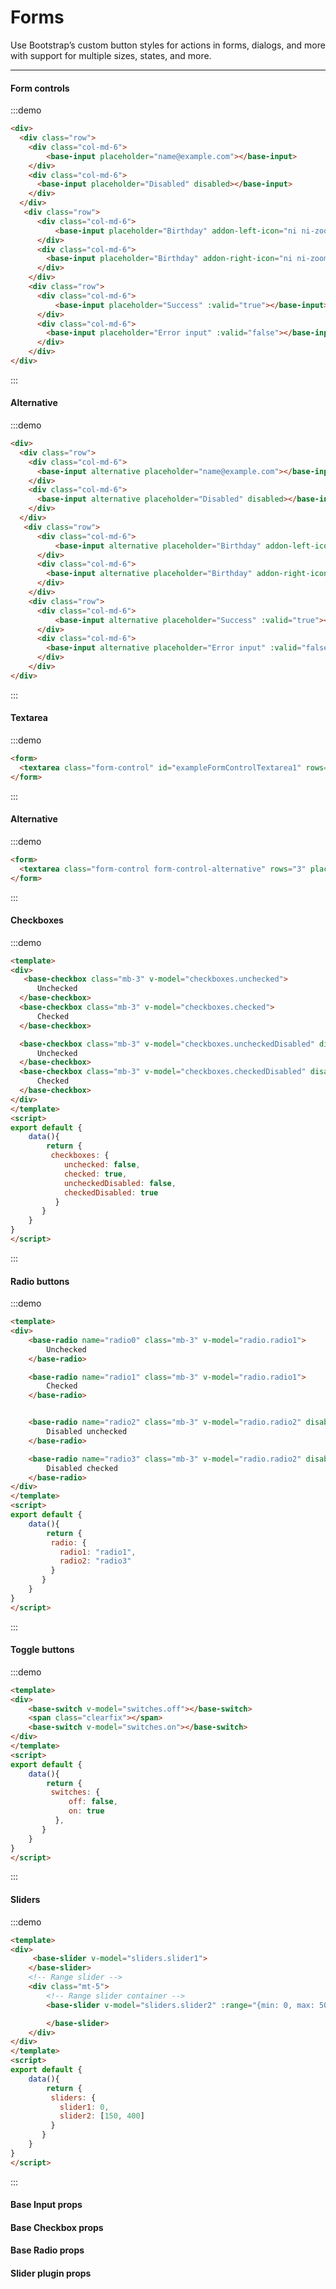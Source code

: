 # Forms

Use Bootstrap’s custom button styles for actions in forms, dialogs, and more with support for multiple sizes, states, and more.

<hr>


#### Form controls

:::demo
```html
<div>
  <div class="row">
    <div class="col-md-6">
        <base-input placeholder="name@example.com"></base-input>
    </div>
    <div class="col-md-6">
      <base-input placeholder="Disabled" disabled></base-input>
    </div>
  </div>
   <div class="row">
      <div class="col-md-6">
          <base-input placeholder="Birthday" addon-left-icon="ni ni-zoom-split-in"></base-input>
      </div>
      <div class="col-md-6">
        <base-input placeholder="Birthday" addon-right-icon="ni ni-zoom-split-in"></base-input>
      </div>
    </div>
    <div class="row">
      <div class="col-md-6">
          <base-input placeholder="Success" :valid="true"></base-input>
      </div>
      <div class="col-md-6">
        <base-input placeholder="Error input" :valid="false"></base-input>
      </div>
    </div>
</div>
```
:::

#### Alternative

:::demo
```html
<div>
  <div class="row">
    <div class="col-md-6">
      <base-input alternative placeholder="name@example.com"></base-input>
    </div>
    <div class="col-md-6">
      <base-input alternative placeholder="Disabled" disabled></base-input>
    </div>
  </div>
   <div class="row">
      <div class="col-md-6">
          <base-input alternative placeholder="Birthday" addon-left-icon="ni ni-zoom-split-in"></base-input>
      </div>
      <div class="col-md-6">
        <base-input alternative placeholder="Birthday" addon-right-icon="ni ni-zoom-split-in"></base-input>
      </div>
    </div>
    <div class="row">
      <div class="col-md-6">
          <base-input alternative placeholder="Success" :valid="true"></base-input>
      </div>
      <div class="col-md-6">
        <base-input alternative placeholder="Error input" :valid="false"></base-input>
      </div>
    </div>
</div>
```
:::


#### Textarea

:::demo
```html
<form>
  <textarea class="form-control" id="exampleFormControlTextarea1" rows="3" placeholder="Write a large text here ..."></textarea>
</form>
```
:::


#### Alternative

:::demo
```html
<form>
  <textarea class="form-control form-control-alternative" rows="3" placeholder="Write a large text here ..."></textarea>
</form>
```
:::


#### Checkboxes

:::demo
```html
<template>
<div>
   <base-checkbox class="mb-3" v-model="checkboxes.unchecked">
      Unchecked
  </base-checkbox>
  <base-checkbox class="mb-3" v-model="checkboxes.checked">
      Checked
  </base-checkbox>

  <base-checkbox class="mb-3" v-model="checkboxes.uncheckedDisabled" disabled>
      Unchecked
  </base-checkbox>
  <base-checkbox class="mb-3" v-model="checkboxes.checkedDisabled" disabled>
      Checked
  </base-checkbox>
</div>
</template>
<script>
export default {
    data(){
        return {
         checkboxes: {
            unchecked: false,
            checked: true,
            uncheckedDisabled: false,
            checkedDisabled: true
          }
       }
    }
}
</script>
```
:::

#### Radio buttons

:::demo
```html
<template>
<div>
    <base-radio name="radio0" class="mb-3" v-model="radio.radio1">
        Unchecked
    </base-radio>

    <base-radio name="radio1" class="mb-3" v-model="radio.radio1">
        Checked
    </base-radio>


    <base-radio name="radio2" class="mb-3" v-model="radio.radio2" disabled>
        Disabled unchecked
    </base-radio>

    <base-radio name="radio3" class="mb-3" v-model="radio.radio2" disabled>
        Disabled checked
    </base-radio>
</div>
</template>
<script>
export default {
    data(){
        return {
         radio: {
           radio1: "radio1",
           radio2: "radio3"
         }
       }
    }
}
</script>
```
:::

#### Toggle buttons

:::demo
```html
<template>
<div>
    <base-switch v-model="switches.off"></base-switch>
    <span class="clearfix"></span>
    <base-switch v-model="switches.on"></base-switch>
</div>
</template>
<script>
export default {
    data(){
        return {
         switches: {
             off: false,
             on: true
          },
       }
    }
}
</script>
```
:::

#### Sliders

:::demo
```html
<template>
<div>
     <base-slider v-model="sliders.slider1">
    </base-slider>
    <!-- Range slider -->
    <div class="mt-5">
        <!-- Range slider container -->
        <base-slider v-model="sliders.slider2" :range="{min: 0, max: 500}">

        </base-slider>
    </div>
</div>
</template>
<script>
export default {
    data(){
        return {
         sliders: {
           slider1: 0,
           slider2: [150, 400]
         }
       }
    }
}
</script>
```
:::



<script>
export default {
    data(){
        return {
         checkboxes: {
            unchecked: false,
            checked: true,
            uncheckedDisabled: false,
            checkedDisabled: true
          },
          radio: {
              radio1: "radio1",
              radio2: "radio3"
            },
            switches: {
              off: false,
              on: true
            },
            sliders: {
              slider1: 0,
              slider2: [150, 400]
            }
       }
    }
}
</script>


#### Base Input props

<props-table component-name="base-input"></props-table>

#### Base Checkbox props

<props-table component-name="base-checkbox"></props-table>

#### Base Radio props

<props-table component-name="base-radio"></props-table>


#### Slider plugin props

<props-table component-name="base-slider"></props-table>

